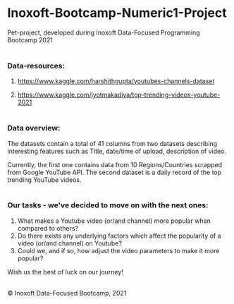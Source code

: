 # Inoxoft-Bootcamp-Numeric1-Project
Pet-project, developed during Inoxoft Data-Focused Programming Bootcamp 2021 <br /> <br />


### Data-resources:

1) https://www.kaggle.com/harshithgupta/youtubes-channels-dataset

2) https://www.kaggle.com/jyotmakadiya/top-trending-videos-youtube-2021 <br /> <br />


### Data overview:

The datasets contain a total of 41 columns from two datasets describing interesting features such as Title, date/time of upload, description of video.

Currently, the first one contains data from 10 Regions/Countries scrapped from Google YouTube API. The second dataset is a daily record of the top trending YouTube videos. <br /> <br />

### Our tasks - we've decided to move on with the next ones:

1) What makes a Youtube video (or/and channel) more popular when compared to others?
2) Do there exists any underlying factors which affect the popularity of a video (or/and channel) on Youtube?
3) Could we, and if so, how adjust the video parameters to make it more popular?

Wish us the best of luck on our journey! <br /> <br />


© Inoxoft Data-Focused Bootcamp, 2021
